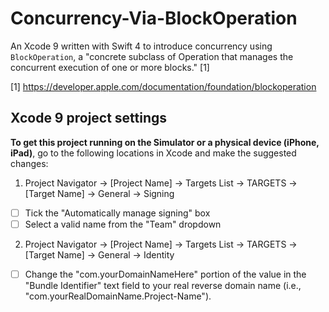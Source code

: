 # Concurrency-Via-BlockOperation
An Xcode 9 written with Swift 4 to introduce concurrency using `BlockOperation`, a "concrete subclass of Operation that manages the concurrent execution of one or more blocks." [1]

[1] https://developer.apple.com/documentation/foundation/blockoperation

## Xcode 9 project settings
**To get this project running on the Simulator or a physical device (iPhone, iPad)**, go to the following locations in Xcode and make the suggested changes:

1. Project Navigator -> [Project Name] -> Targets List -> TARGETS -> [Target Name] -> General -> Signing
- [ ] Tick the "Automatically manage signing" box
- [ ] Select a valid name from the "Team" dropdown
  
2. Project Navigator -> [Project Name] -> Targets List -> TARGETS -> [Target Name] -> General -> Identity
- [ ] Change the "com.yourDomainNameHere" portion of the value in the "Bundle Identifier" text field to your real reverse domain name (i.e., "com.yourRealDomainName.Project-Name").
